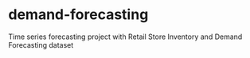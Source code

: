 # demand-forecasting
Time series forecasting project with Retail Store Inventory and Demand Forecasting dataset
